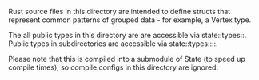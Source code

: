 Rust source files in this directory are intended to define structs that represent common patterns of grouped data - for example, a Vertex type.

The all public types in this directory are are accessible via state::types::<TypeName>. Public types in subdirectories are accessible via state::types::<directoryname>::<TypeName>.

Please note that this is compiled into a submodule of State (to speed up compile times), so compile.configs in this directory are ignored.